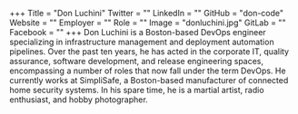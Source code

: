+++
Title = "Don Luchini"
Twitter = ""
LinkedIn = ""
GitHub = "don-code"
Website = ""
Employer = ""
Role = ""
Image = "donluchini.jpg"
GitLab = ""
Facebook = ""
+++
Don Luchini is a Boston-based DevOps engineer specializing in infrastructure management and deployment automation pipelines. Over the past ten years, he has acted in the corporate IT, quality assurance, software development, and release engineering spaces, encompassing a number of roles that now fall under the term DevOps. He currently works at SimpliSafe, a Boston-based manufacturer of connected home security systems. In his spare time, he is a martial artist, radio enthusiast, and hobby photographer.